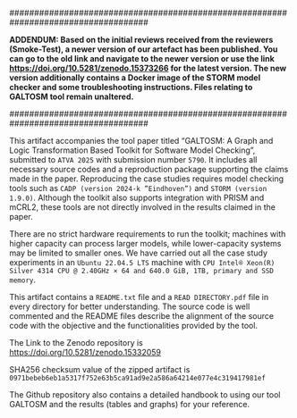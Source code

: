 ####################################################################################

**ADDENDUM: Based on the initial reviews received from the reviewers (Smoke-Test), a newer version of our artefact has been published. You can go to the old link and navigate to the newer version or use the link https://doi.org/10.5281/zenodo.15373266 for the latest version. The new version additionally contains a Docker image of the STORM model checker and some troubleshooting instructions. Files relating to GALTOSM tool remain unaltered.** 

####################################################################################


This artifact accompanies the tool paper titled “GALTOSM: A Graph and Logic Transformation Based Toolkit for Software Model Checking”, submitted to `ATVA 2025` with submission number `5790`. It includes all necessary source codes and a reproduction package supporting the claims made in the paper. Reproducing the case studies requires model checking tools such as `CADP (version 2024-k ”Eindhoven”)` and `STORM (version 1.9.0)`. Although the toolkit also supports integration with PRISM and mCRL2, these tools are not directly involved in the results claimed in the paper.

There are no strict hardware requirements to run the toolkit; machines with higher capacity can process larger models, while lower-capacity systems may be limited to smaller ones. We have carried out all the case study experiments in an `Ubuntu 22.04.5 LTS` machine with `CPU Intel® Xeon(R) Silver 4314 CPU @ 2.40GHz × 64 and 640.0 GiB, 1TB, primary and SSD memory`.

This artifact contains a `README.txt` file and a `READ DIRECTORY.pdf` file in every directory for better understanding. The source code is well commented and the README files describe the alignment of the source code with the objective and the functionalities provided by the tool.

The Link to the Zenodo repository is https://doi.org/10.5281/zenodo.15332059

SHA256 checksum value of the zipped artifact is `0971bebeb6eb1a5317f752e63b5ca91ad9e2a586a64214e077e4c319417981ef`

The Github repository also contains a detailed handbook to using our tool GALTOSM and the results (tables and graphs) for your reference.

<!-- Note: The subdirectory `Sample_Artifact_GALTOSM` contains some sample files and strctures to help reviewers get an overview, sanity-check, and to check small fragments of the case studies in the paper which are smaller in size and requires less times to compile and model check. It also contains the codes for GALTOSM which can be easily evaluated without requiring the user to download the entire artefact. -->
